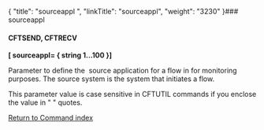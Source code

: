 {
    "title": "sourceappl ",
    "linkTitle": "sourceappl",
    "weight": "3230"
}### sourceappl

#### CFTSEND, CFTRECV

**\[ sourceappl= { string 1...100 }\]**

Parameter to define the  source application for a flow in for monitoring purposes. The source system is the system that initiates a flow.

This parameter value is case sensitive in CFTUTIL commands if you enclose the value in " " quotes.

[Return to Command index](../../)
